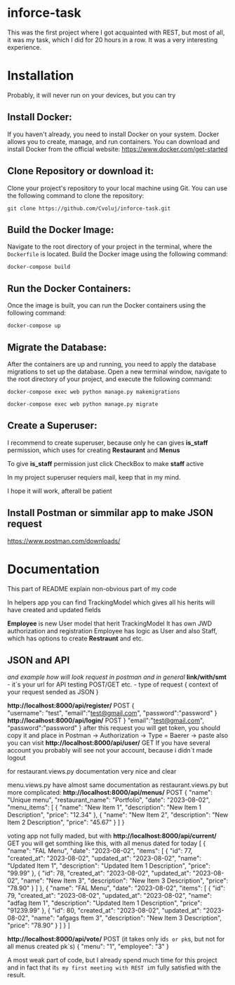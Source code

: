 # inforce-task
This was the first project where I got acquainted with REST, but most of all, it was my task, which I did for 20 hours in a row. It was a very interesting experience.
# Installation
Probably, it will never run on your devices, but you can try

## Install Docker:
If you haven't already, you need to install Docker on your system. Docker allows you to create, manage, and run containers. You can download and install Docker from the official website: 
https://www.docker.com/get-started

## Clone Repository or download it: 
Clone your project's repository to your local machine using Git. You can use the following command to clone the repository:
```
git clone https://github.com/Cvoluj/inforce-task.git
```

## Build the Docker Image:
Navigate to the root directory of your project in the terminal, where the `Dockerfile` is located. Build the Docker image using the following command:
```
docker-compose build
```

## Run the Docker Containers:
Once the image is built, you can run the Docker containers using the following command:
```
docker-compose up
```

## Migrate the Database:
After the containers are up and running, you need to apply the database migrations to set up the database. Open a new terminal window, navigate to the root directory of your project, and execute the following command:
```
docker-compose exec web python manage.py makemigrations
```
```
docker-compose exec web python manage.py migrate
```
## Create a Superuser:
I recommend to create superuser, because only he can gives **is_staff** permission, which uses for creating **Restaurant** and **Menus**

To give **is_staff** permission just click CheckBox to make **staff** active

In my project superuser requiers mail, keep that in my mind.

I hope it will work, afterall be patient

## Install Postman or simmilar app to make JSON request

https://www.postman.com/downloads/

# Documentation
This part of README explain non-obvious part of my code

In helpers app you can find TrackingModel which gives all his herits will have created and updated fields

**Employee** is new User model that herit TrackingModel
It has own JWD authorization and registration
Employee has logic as User and also Staff, which has options to create **Restraunt** and etc.

## JSON and API
_and example how will look request in postman and in general_
**link/with/smt** - it`s your url for API testing
POST/GET etc. - type of request
{
 context of your request sended as JSON
}


**http://localhost:8000/api/register/**
POST
{   
    "username": "test",
    "email":"test@gmail.com",
    "password":"password"
}
**http://localhost:8000/api/login/**
POST
}
    "email":"test@gmail.com",
    "password":"password"
}
after this request you will get token, you should copy it and place in
Postman -> Authorization -> Type = Baerer -> paste
also you can visit
**http://localhost:8000/api/user/**
GET
If you have several account you probably will see not your account, because i didn`t made logout

for restaurant.views.py documentation very nice and clear

menu.views.py have almost same documentation as restaurant.views.py but more complicated: 
**http://localhost:8000/api/menus/**
POST
{
    "name": "Unique menu",
    "restaurant_name": "Portfolio",
    "date": "2023-08-02",
    "menu_items": [
        {
            "name": "New Item 1",
            "description": "New Item 1 Description",
            "price": "12.34"
        },
        {
            "name": "New Item 2",
            "description": "New Item 2 Description",
            "price": "45.67"
        }
    ]
}


voting app not fully maded, but with
**http://localhost:8000/api/current/**
GET
you will get somthing like this, with all menus dated for today
[
    {
        "name": "FAL Menu",
        "date": "2023-08-02",
        "items": [
            {
                "id": 77,
                "created_at": "2023-08-02",
                "updated_at": "2023-08-02",
                "name": "Updated Item 1",
                "description": "Updated Item 1 Description",
                "price": "99.99"
            },
            {
                "id": 78,
                "created_at": "2023-08-02",
                "updated_at": "2023-08-02",
                "name": "New Item 3",
                "description": "New Item 3 Description",
                "price": "78.90"
            }
        ]
    },
    {
        "name": "FAL Menu",
        "date": "2023-08-02",
        "items": [
            {
                "id": 79,
                "created_at": "2023-08-02",
                "updated_at": "2023-08-02",
                "name": "adfag Item 1",
                "description": "Updated Item 1 Description",
                "price": "91239.99"
            },
            {
                "id": 80,
                "created_at": "2023-08-02",
                "updated_at": "2023-08-02",
                "name": "afgags ftem 3",
                "description": "New Item 3 Description",
                "price": "78.90"
            }
        ]
    }
]

**http://localhost:8000/api/vote/**
POST (it takes only id`s or pk`s, but not for all menus created pk`s)
{
    "menu": "1",
    "employee": "3"
}

A most weak part of code, but I already spend much time for this project and in fact that it`s my first meeting with REST i`m fully satisfied with the result.


